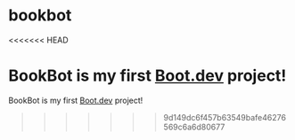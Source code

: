 # bookbot

<<<<<<< HEAD

BookBot is my first [Boot.dev](https://www.boot.dev) project!
=======
BookBot is my first [Boot.dev](https://www.boot.dev) project!
>>>>>>> 9d149dc6f457b63549bafe46276569c6a6d80677
